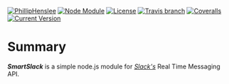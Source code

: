 [![PhillipHenslee](https://img.shields.io/badge/phillip-henslee-blue.svg?style=flat-square)](https://github.com/philliphenslee)
[![Node Module](https://img.shields.io/badge/node.js-module-82bb22.svg?style=flat-square)](https://github.com/philliphenslee/smartslack)
[![License](http://img.shields.io/badge/license-MIT-blue.svg?style=flat-square)](https://raw.githubusercontent.com/philliphenslee/smartslack/master/LICENSE)
[![Travis branch](https://img.shields.io/travis/philliphenslee/smartslack/master.svg?style=flat-square)](https://travis-ci.org/philliphenslee/smartslack)
[![Coveralls](https://img.shields.io/coveralls/philiphenslee/smartslack.svg?style=flat-square)](https://coveralls.io/github/philliphenslee/smartslack?branch=master)
[![Current Version](https://img.shields.io/badge/version-0.0.1-red.svg?style=flat-square)](https://github.com/philliphenslee/smartslack)

# Summary
***SmartSlack*** is a simple node.js module for [*Slack's*](https://slack.com) Real Time Messaging API.
